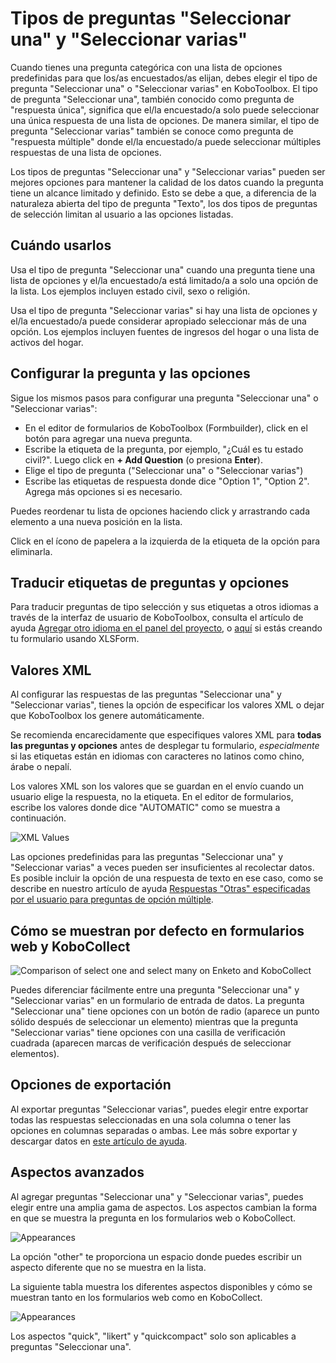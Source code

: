 # Tipos de preguntas "Seleccionar una" y "Seleccionar varias"

Cuando tienes una pregunta categórica con una lista de opciones predefinidas para que los/as encuestados/as elijan, debes elegir el tipo de pregunta "Seleccionar una" o "Seleccionar varias" en KoboToolbox. El tipo de pregunta "Seleccionar una", también conocido como pregunta de "respuesta única", significa que el/la encuestado/a solo puede seleccionar una única respuesta de una lista de opciones. De manera similar, el tipo de pregunta "Seleccionar varias" también se conoce como pregunta de "respuesta múltiple" donde el/la encuestado/a puede seleccionar múltiples respuestas de una lista de opciones.

Los tipos de preguntas "Seleccionar una" y "Seleccionar varias" pueden ser mejores opciones para mantener la calidad de los datos cuando la pregunta tiene un alcance limitado y definido. Esto se debe a que, a diferencia de la naturaleza abierta del tipo de pregunta "Texto", los dos tipos de preguntas de selección limitan al usuario a las opciones listadas.

## Cuándo usarlos

Usa el tipo de pregunta "Seleccionar una" cuando una pregunta tiene una lista de opciones y el/la encuestado/a está limitado/a a solo una opción de la lista. Los ejemplos incluyen estado civil, sexo o religión.

Usa el tipo de pregunta "Seleccionar varias" si hay una lista de opciones y el/la encuestado/a puede considerar apropiado seleccionar más de una opción. Los ejemplos incluyen fuentes de ingresos del hogar o una lista de activos del hogar.

## Configurar la pregunta y las opciones

Sigue los mismos pasos para configurar una pregunta "Seleccionar una" o "Seleccionar varias":

-   En el editor de formularios de KoboToolbox (Formbuilder), click en el botón <i class="k-icon k-icon-plus"></i> para agregar una nueva pregunta.
-   Escribe la etiqueta de la pregunta, por ejemplo, "¿Cuál es tu estado civil?". Luego click en **+ Add Question** (o presiona **Enter**).
-   Elige el tipo de pregunta ("Seleccionar una" o "Seleccionar varias")
-   Escribe las etiquetas de respuesta donde dice "Option 1", "Option 2". Agrega más opciones si es necesario.

<p class="note">
  Puedes reordenar tu lista de opciones haciendo click y arrastrando cada elemento a una nueva posición en la lista.
</p>

Click en el ícono de papelera <i class="k-icon k-icon-trash"></i> a la izquierda de la etiqueta de la opción para eliminarla.

## Traducir etiquetas de preguntas y opciones

Para traducir preguntas de tipo selección y sus etiquetas a otros idiomas a través de la interfaz de usuario de KoboToolbox, consulta el artículo de ayuda [Agregar otro idioma en el panel del proyecto](language_dashboard.md), o [aquí](language_xls.md) si estás creando tu formulario usando XLSForm.

## Valores XML

Al configurar las respuestas de las preguntas "Seleccionar una" y "Seleccionar varias", tienes la opción de especificar los valores XML o dejar que KoboToolbox los genere automáticamente.

<p class="note">
  Se recomienda encarecidamente que especifiques valores XML para <strong>todas las preguntas y opciones</strong> antes de desplegar tu formulario, <em>especialmente</em> si las etiquetas están en idiomas con caracteres no latinos como chino, árabe o nepalí.
</p>

Los valores XML son los valores que se guardan en el envío cuando un usuario elige la respuesta, no la etiqueta. En el editor de formularios, escribe los valores donde dice "AUTOMATIC" como se muestra a continuación.

![XML Values](/images/select_one_and_select_many/xml_values.png)

Las opciones predefinidas para las preguntas "Seleccionar una" y "Seleccionar varias" a veces pueden ser insuficientes al recolectar datos. Es posible incluir la opción de una respuesta de texto en ese caso, como se describe en nuestro artículo de ayuda [Respuestas "Otras" especificadas por el usuario para preguntas de opción múltiple](user_specified_other.md).

## Cómo se muestran por defecto en formularios web y KoboCollect

![Comparison of select one and select many on Enketo and KoboCollect](/images/select_one_and_select_many/select_one_select_many_comparison.png)

Puedes diferenciar fácilmente entre una pregunta "Seleccionar una" y "Seleccionar varias" en un formulario de entrada de datos. La pregunta "Seleccionar una" tiene opciones con un botón de radio (aparece un punto sólido después de seleccionar un elemento) mientras que la pregunta "Seleccionar varias" tiene opciones con una casilla de verificación cuadrada (aparecen marcas de verificación después de seleccionar elementos).

## Opciones de exportación

Al exportar preguntas "Seleccionar varias", puedes elegir entre exportar todas las respuestas seleccionadas en una sola columna o tener las opciones en columnas separadas o ambas. Lee más sobre exportar y descargar datos en [este artículo de ayuda](export_download.md).

## Aspectos avanzados

Al agregar preguntas "Seleccionar una" y "Seleccionar varias", puedes elegir entre una amplia gama de aspectos. Los aspectos cambian la forma en que se muestra la pregunta en los formularios web o KoboCollect.

![Appearances](/images/select_one_and_select_many/appearances.png)

<p class="note">
  La opción "other" te proporciona un espacio donde puedes escribir un aspecto diferente que no se muestra en la lista.
</p>

La siguiente tabla muestra los diferentes aspectos disponibles y cómo se muestran tanto en los formularios web como en KoboCollect.

![Appearances](/images/select_one_and_select_many/select_one_select_many_table.png)

<p class="note">
  Los aspectos "quick", "likert" y "quickcompact" solo son aplicables a preguntas "Seleccionar una".
</p>